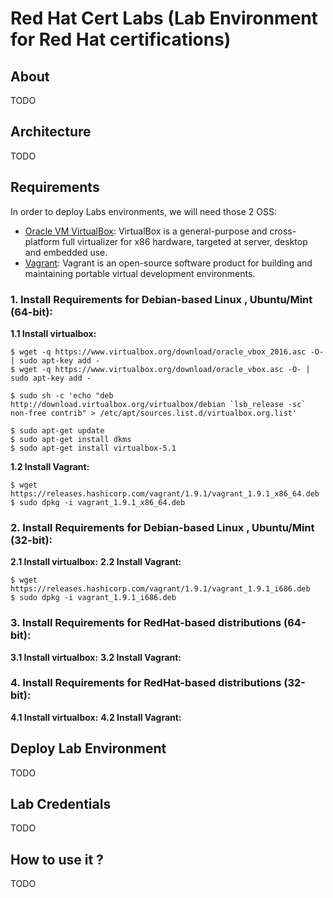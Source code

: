# Red Hat Cert Labs (Lab Environment for Red Hat certifications)

## About
TODO
## Architecture
TODO
## Requirements
In order to deploy Labs environments, we will need those 2 OSS:
- [Oracle VM VirtualBox](https://www.virtualbox.org): VirtualBox is a general-purpose and cross-platform  full virtualizer for x86 hardware, targeted at server, desktop and embedded use.
- [Vagrant](https://www.vagrantup.com): Vagrant is an open-source software product for building and maintaining portable virtual development environments.

### 1. Install Requirements for Debian-based Linux , Ubuntu/Mint (64-bit):
**1.1 Install virtualbox:**
```shell
$ wget -q https://www.virtualbox.org/download/oracle_vbox_2016.asc -O- | sudo apt-key add -
$ wget -q https://www.virtualbox.org/download/oracle_vbox.asc -O- | sudo apt-key add -

$ sudo sh -c 'echo "deb http://download.virtualbox.org/virtualbox/debian `lsb_release -sc` non-free contrib" > /etc/apt/sources.list.d/virtualbox.org.list'

$ sudo apt-get update
$ sudo apt-get install dkms
$ sudo apt-get install virtualbox-5.1
```
**1.2 Install Vagrant:**
```shell
$ wget https://releases.hashicorp.com/vagrant/1.9.1/vagrant_1.9.1_x86_64.deb
$ sudo dpkg -i vagrant_1.9.1_x86_64.deb
```
### 2. Install Requirements for Debian-based Linux , Ubuntu/Mint (32-bit):
**2.1 Install virtualbox:**
**2.2 Install Vagrant:**
```shell
$ wget https://releases.hashicorp.com/vagrant/1.9.1/vagrant_1.9.1_i686.deb
$ sudo dpkg -i vagrant_1.9.1_i686.deb
```
### 3. Install Requirements for RedHat-based distributions (64-bit):
**3.1 Install virtualbox:**
**3.2 Install Vagrant:**
### 4. Install Requirements for RedHat-based distributions (32-bit):
**4.1 Install virtualbox:**
**4.2 Install Vagrant:**

## Deploy Lab Environment
TODO
## Lab Credentials
TODO
## How to use it ?
TODO
